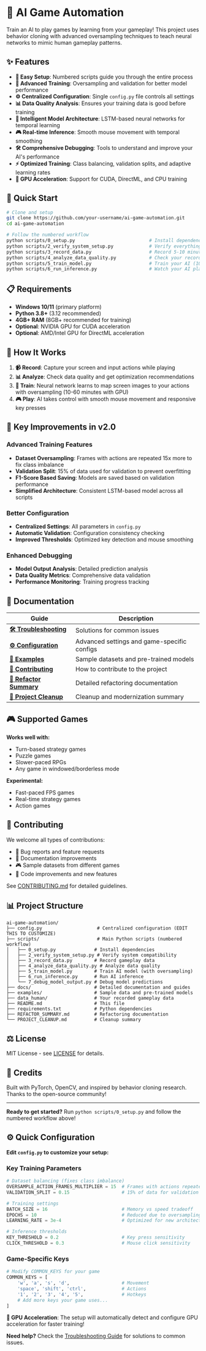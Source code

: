 # 🤖 AI Game Automation

Train an AI to play games by learning from your gameplay! This project uses behavior cloning with advanced oversampling techniques to teach neural networks to mimic human gameplay patterns.

## ✨ Features

- **🎯 Easy Setup**: Numbered scripts guide you through the entire process
- **🧠 Advanced Training**: Oversampling and validation for better model performance
- **⚙️ Centralized Configuration**: Single `config.py` file controls all settings
- **📊 Data Quality Analysis**: Ensures your training data is good before training
- **🤖 Intelligent Model Architecture**: LSTM-based neural networks for temporal learning
- **🎮 Real-time Inference**: Smooth mouse movement with temporal smoothing
- **🛠️ Comprehensive Debugging**: Tools to understand and improve your AI's performance
- **⚡ Optimized Training**: Class balancing, validation splits, and adaptive learning rates
- **🚀 GPU Acceleration**: Support for CUDA, DirectML, and CPU training

## 🚀 Quick Start

```bash
# Clone and setup
git clone https://github.com/your-username/ai-game-automation.git
cd ai-game-automation

# Follow the numbered workflow
python scripts/0_setup.py                           # Install dependencies
python scripts/2_verify_system_setup.py             # Verify everything works
python scripts/3_record_data.py                     # Record 5-10 minutes of gameplay
python scripts/4_analyze_data_quality.py            # Check your recording quality
python scripts/5_train_model.py                     # Train your AI (10-60 minutes)
python scripts/6_run_inference.py                   # Watch your AI play!
```

## 📋 Requirements

- **Windows 10/11** (primary platform)
- **Python 3.8+** (3.12 recommended)
- **4GB+ RAM** (8GB+ recommended for training)
- **Optional**: NVIDIA GPU for CUDA acceleration
- **Optional**: AMD/Intel GPU for DirectML acceleration

## 🎯 How It Works

1. **📹 Record**: Capture your screen and input actions while playing
2. **📊 Analyze**: Check data quality and get optimization recommendations  
3. **🧠 Train**: Neural network learns to map screen images to your actions with oversampling (10-60 minutes with GPU)
4. **🎮 Play**: AI takes control with smooth mouse movement and responsive key presses

## 🔧 Key Improvements in v2.0

### **Advanced Training Features**
- **Dataset Oversampling**: Frames with actions are repeated 15x more to fix class imbalance
- **Validation Split**: 15% of data used for validation to prevent overfitting
- **F1-Score Based Saving**: Models are saved based on validation performance
- **Simplified Architecture**: Consistent LSTM-based model across all scripts

### **Better Configuration**
- **Centralized Settings**: All parameters in `config.py`
- **Automatic Validation**: Configuration consistency checking
- **Improved Thresholds**: Optimized key detection and mouse smoothing

### **Enhanced Debugging**
- **Model Output Analysis**: Detailed prediction analysis
- **Data Quality Metrics**: Comprehensive data validation
- **Performance Monitoring**: Training progress tracking

## 📖 Documentation

| Guide | Description |
|-------|-------------|
| **[🛠️ Troubleshooting](docs/TROUBLESHOOTING.md)** | Solutions for common issues |
| **[⚙️ Configuration](docs/CONFIGURATION.md)** | Advanced settings and game-specific configs |
| **[📁 Examples](examples/README.md)** | Sample datasets and pre-trained models |
| **[🤝 Contributing](docs/CONTRIBUTING.md)** | How to contribute to the project |
| **[🔄 Refactor Summary](REFACTOR_SUMMARY.md)** | Detailed refactoring documentation |
| **[🧹 Project Cleanup](PROJECT_CLEANUP.md)** | Cleanup and modernization summary |

## 🎮 Supported Games

**Works well with:**
- Turn-based strategy games
- Puzzle games  
- Slower-paced RPGs
- Any game in windowed/borderless mode

**Experimental:**
- Fast-paced FPS games
- Real-time strategy games
- Action games

## 🤝 Contributing

We welcome all types of contributions:
- 🐛 Bug reports and feature requests
- 📝 Documentation improvements
- 🎮 Sample datasets from different games
- 🧠 Code improvements and new features

See [CONTRIBUTING.md](docs/CONTRIBUTING.md) for detailed guidelines.

## 📊 Project Structure

```
ai-game-automation/
├── config.py                    # Centralized configuration (EDIT THIS TO CUSTOMIZE)
├── scripts/                     # Main Python scripts (numbered workflow)
│   ├── 0_setup.py              # Install dependencies
│   ├── 2_verify_system_setup.py # Verify system compatibility
│   ├── 3_record_data.py        # Record gameplay data
│   ├── 4_analyze_data_quality.py # Analyze data quality
│   ├── 5_train_model.py        # Train AI model (with oversampling)
│   ├── 6_run_inference.py      # Run AI inference
│   └── 7_debug_model_output.py # Debug model predictions
├── docs/                       # Detailed documentation and guides
├── examples/                   # Sample data and pre-trained models
├── data_human/                 # Your recorded gameplay data
├── README.md                   # This file
├── requirements.txt            # Python dependencies
├── REFACTOR_SUMMARY.md         # Refactoring documentation
└── PROJECT_CLEANUP.md          # Cleanup summary
```

## ⚖️ License

MIT License - see [LICENSE](LICENSE) for details.

## 🙏 Credits

Built with PyTorch, OpenCV, and inspired by behavior cloning research. Thanks to the open-source community!

---

**Ready to get started?** Run `python scripts/0_setup.py` and follow the numbered workflow above! 

## ⚙️ Quick Configuration

**Edit `config.py` to customize your setup:**

### **Key Training Parameters**
```python
# Dataset balancing (fixes class imbalance)
OVERSAMPLE_ACTION_FRAMES_MULTIPLIER = 15  # Frames with actions repeated 15x
VALIDATION_SPLIT = 0.15                   # 15% of data for validation

# Training settings
BATCH_SIZE = 16                           # Memory vs speed tradeoff
EPOCHS = 10                               # Reduced due to oversampling
LEARNING_RATE = 3e-4                      # Optimized for new architecture

# Inference thresholds
KEY_THRESHOLD = 0.2                       # Key press sensitivity
CLICK_THRESHOLD = 0.3                     # Mouse click sensitivity
```

### **Game-Specific Keys**
```python
# Modify COMMON_KEYS for your game
COMMON_KEYS = [
    'w', 'a', 's', 'd',                   # Movement
    'space', 'shift', 'ctrl',             # Actions
    '1', '2', '3', '4', '5',              # Hotkeys
    # Add more keys your game uses...
]
```

**🚀 GPU Acceleration**: The setup will automatically detect and configure GPU acceleration for faster training!

**Need help?** Check the [Troubleshooting Guide](docs/TROUBLESHOOTING.md) for solutions to common issues.
